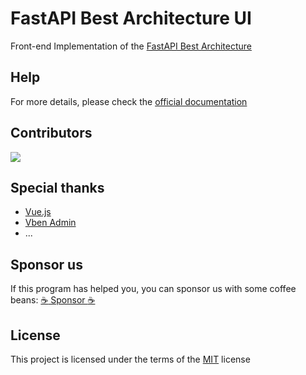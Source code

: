 # FastAPI Best Architecture UI

Front-end Implementation of the [FastAPI Best Architecture](https://github.com/fastapi-practices/fastapi_best_architecture)

## Help

For more details, please check the [official documentation](https://fastapi-practices.github.io/fastapi_best_architecture_docs/frontend/summary/quick-start.html)

## Contributors

<a href="https://github.com/fastapi-practices/fba_ui/graphs/contributors">
  <img src="https://contrib.rocks/image?repo=fastapi-practices/fba_ui"/>
</a>

## Special thanks

- [Vue.js](https://cn.vuejs.org/guide/introduction.html)
- [Vben Admin](https://www.vben.pro/)
- ...

## Sponsor us

If this program has helped you, you can sponsor us with some coffee beans: [:coffee: Sponsor :coffee:](https://wu-clan.github.io/sponsor/)

## License

This project is licensed under the terms of the [MIT](https://github.com/fastapi-practices/fba_ui/blob/master/LICENSE) license
